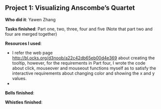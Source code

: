 <h2>Project 1: Visualizing Anscombe’s Quartet</h2>

<b>Who did it</b>: Yawen Zhang

<b>Tasks finished</b>: Part one, two, three, four and five (Note that part two and four are merged together)

<b>Resources I used</b>:
- I refer the web page http://bl.ocks.org/d3noob/a22c42db65eb00d4e369 about creating the tooltip, however, for the requirements in Part four, I wrote the code about click, mouseover and mouseout functions myself as to satisfy the interactive requirements about changing color and showing the x and y values. 
- 

<b>Bells finished</b>: 

<b>Whistles finished</b>: 
